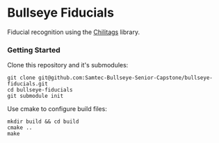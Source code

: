 # Bullseye Fiducials
Fiducial recognition using the [Chilitags](https://github.com/chili-epfl/chilitags) library.

### Getting Started
Clone this repository and it's submodules:
```
git clone git@github.com:Samtec-Bullseye-Senior-Capstone/bullseye-fiducials.git
cd bullseye-fiducials
git submodule init 
```

Use cmake to configure build files:
```
mkdir build && cd build
cmake ..
make
```

